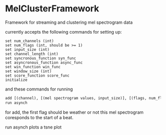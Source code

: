 # MelClusterFramework
Framework for streaming and clustering mel spectrogram data

currently accepts the following commands for setting up:

```
set num_channels (int)
set num_flags (int, should be >= 1)
set input_size (int)
set channel_length (int)
set syncronous_function syn_func
set asyncronous_function async_func
set win_function win_func
set window_size (int)
set score_function score_func
initialize
```

and these commands for running

```python
add [(channel), [(mel spectrogram values, input_size)], [(flags, num_flags)]]
run asynch
```

for add, the first flag should be weather or not this mel spectrogram coresponds to the start of a beat.

run asynch plots a tsne plot
